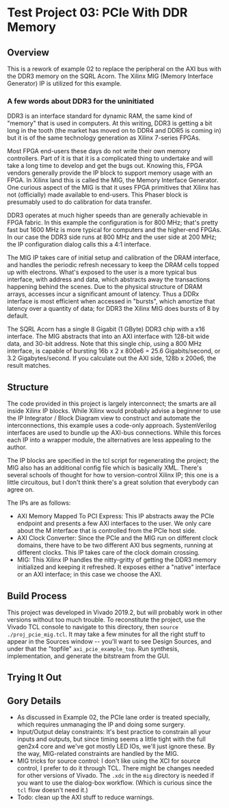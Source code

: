 # Test Project 03: PCIe With DDR Memory

## Overview
This is a rework of example 02 to replace the peripheral on the AXI bus
with the DDR3 memory on the SQRL Acorn.
The Xilinx MIG (Memory Interface Generator) IP is utilized for this example.

### A few words about DDR3 for the uninitiated
DDR3 is an interface standard for dynamic RAM, 
the same kind of "memory" that is used in computers.
At this writing, DDR3 is getting a bit long in the tooth (the market has
moved on to DDR4 and DDR5 is coming in) but it is of the same technology 
generation as Xilinx 7-series FPGAs.

Most FPGA end-users these days do not write their own memory controllers.
Part of it is that it is a complicated thing to undertake and will take
a long time to develop and get the bugs out.
Knowing this, FPGA vendors generally provide the IP block to support memory
usage with an FPGA. In Xilinx land this is called the MIG, the Memory
Interface Generator. One curious aspect of the MIG is that it uses FPGA primitives that
Xilinx has not (officially) made available to end-users.
This Phaser block is presumably used to do calibration for data transfer.

DDR3 operates at much higher speeds than are generally achievable in
FPGA fabric. In this example the configuration is for 800 MHz; that's pretty fast
but 1600 MHz is more typical for computers and the higher-end FPGAs.
In our case the DDR3 side runs at 800 MHz and the user side at 200 MHz;
the IP configuration dialog calls this a 4:1 interface.

The MIG IP takes care of initial setup and calibration of the DRAM
interface, and handles the periodic refresh necessary to keep the
DRAM cells topped up with electrons. What's exposed to the user is
a more typical bus interface, with address and data, which
abstracts away the transactions happening behind the scenes.
Due to the physical structure of DRAM arrays,
accesses incur a significant amount of latency.
Thus a DDRx interface is most efficient when accessed in "bursts",
which amortize that latency over a quantity of data;
for DDR3 the Xilinx MIG does bursts of 8 by default.

The SQRL Acorn has a single 8 Gigabit (1 GByte) DDR3 chip with a
x16 interface. The MIG abstracts that into an AXI interface
with 128-bit wide data, and 30-bit address.
Note that this single chip, using a 800 MHz interface,
is capable of bursting 16b x 2 x 800e6 = 25.6 Gigabits/second, or 3.2 Gigabytes/second.
If you calculate out the AXI side, 128b x 200e6, the result matches.

## Structure
The code provided in this project is largely interconnect; the smarts are all inside Xilinx IP blocks.
While Xilinx would probably advise a beginner to use the IP Integrator / Block Diagram view to construct
and automate the interconnections, this example uses a code-only approach.
SystemVerilog interfaces are used to bundle up the AXI-bus connections.
While this forces each IP into a wrapper module, the alternatives are less appealing to the author.

The IP blocks are specified in the tcl script for regenerating the project;
the MIG also has an additional config file which is basically XML.
There's several schools of thought for how to version-control Xilinx IP; this one is a little circuitous,
but I don't think there's a great solution that everybody can agree on.

The IPs are as follows:
* AXI Memory Mapped To PCI Express: This IP abstracts away the PCIe endpoint and presents a few AXI interfaces to the user.
We only care about the M interface that is controlled from the PCIe host side.
* AXI Clock Converter: Since the PCIe and the MIG run on different clock domains, 
there have to be two different AXI bus segments, running at different clocks.
This IP takes care of the clock domain crossing.
* MIG: This Xilinx IP handles the nitty-gritty of getting the DDR3 memory
initialized and keeping it refreshed. It exposes either a "native" interface
or an AXI interface; in this case we choose the AXI.

## Build Process
This project was developed in Vivado 2019.2, but will probably work in other versions without too much trouble.
To reconstitute the project, use the Vivado TCL console to navigate to this directory, then `source ./proj_pcie_mig.tcl`.
It may take a few minutes for all the right stuff to appear in the Sources window -- 
you'll want to see Design Sources, and under that the "topfile" `axi_pcie_example_top`.
Run synthesis, implementation, and generate the bitstream from the GUI. 

## Trying It Out


## Gory Details
* As discussed in Example 02, the PCIe lane order is treated specially,
which requires unmanaging the IP and doing some surgery.
* Input/Output delay constraints: It's best practice to constrain all your inputs and outputs, 
but since timing seems a little tight with the full gen2x4 core and we've got mostly LED IOs, we'll just ignore these.
By the way, MIG-related constraints are handled by the MIG.
* MIG tricks for source control: I don't like using the XCI for source
control, I prefer to do it through TCL. There might be changes needed
for other versions of Vivado. The `.xdc` in the `mig` directory is
needed if you want to use the dialog-box workflow. (Which is curious
since the `tcl` flow doesn't need it.)
* Todo: clean up the AXI stuff to reduce warnings.
